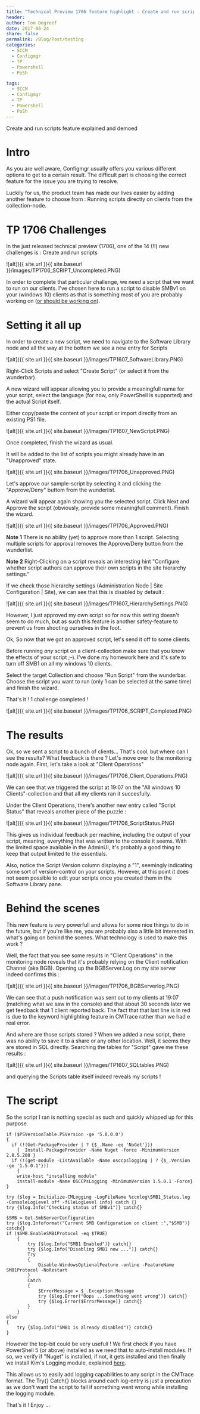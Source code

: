 ```yaml
---
title: "Technical Preview 1706 feature highlight : Create and run scripts"
header:
author: Tom Degreef
date: 2017-06-24
share: false
permalink: /Blog/Post/testing
categories:
  - SCCM
  - Configmgr
  - TP
  - Powershell
  - PoSh

tags:
  - SCCM
  - Configmgr
  - TP
  - Powershell
  - PoSh
---
```


Create and run scripts feature explained and demoed

# Intro #

As you are well aware, Configmgr usually offers you various different options to get to a certain result. The difficult part is choosing the correct feature for the issue you are trying to resolve.

Luckily for us, the product team has made our lives easier by adding another feature to choose from : Running scripts directly on clients from the collection-node.

# TP 1706 Challenges #

In the just released technical preview (1706), one of the 14 (!!) new challenges is : Create and run scripts

![alt]({{ site.url }}{{ site.baseurl }}/images/TP1706_SCRIPT_Uncompleted.PNG)

In order to complete that particular challenge, we need a script that we want to run on our clients.
I've chosen here to run a script to disable SMBv1 on your (windows 10) clients as that is something most of you are probably working on ([or should be working on](https://blogs.technet.microsoft.com/filecab/2016/09/16/stop-using-smb1/)).


# Setting it all up #

In order to create a new script, we need to navigate to the Software Library node and all the way at the bottem we see a new entry for Scripts

![alt]({{ site.url }}{{ site.baseurl }}/images/TP1607_SoftwareLibrary.PNG)

Right-Click Scripts and select "Create Script" (or select it from the wunderbar).

A new wizard will appear allowing you to provide a meaningfull name for your script, select the language (for now, only PowerShell is supported) and the actual Script itself.

Either copy/paste the content of your script or import directly from an existing PS1 file.

![alt]({{ site.url }}{{ site.baseurl }}/images/TP1607_NewScript.PNG)

Once completed, finish the wizard as usual.

It will be added to the list of scripts you might already have in an "Unapproved" state.

![alt]({{ site.url }}{{ site.baseurl }}/images/TP1706_Unapproved.PNG)

Let's approve our sample-script by selecting it and clicking the "Approve/Deny" buttom from the wunderlist.

A wizard will appear again showing you the selected script. Click Next and Approve the script (obviously, provide some meaningfull comment). Finish the wizard.

![alt]({{ site.url }}{{ site.baseurl }}/images/TP1706_Approved.PNG)

**Note 1** There is no ability (yet) to approve more than 1 script. Selecting multiple scripts for approval removes the Approve/Deny button from the wunderlist.

**Note 2** Right-Clicking on a script reveals an interesting hint "Configure whether script authors can approve their own scripts in the site hierarchy settings."

If we check those hierarchy settings (Administration Node | Site Configuration | Site), we can see that this is disabled by default :

![alt]({{ site.url }}{{ site.baseurl }}/images/TP1607_HierarchySettings.PNG)

However, I just approved my own script so for now this setting doesn't seem to do much, but as such this feature is another safety-feature to prevent us from shooting ourselves in the foot.

Ok, So now that we got an approved script, let's send it off to some clients.

Before running *any* script on a client-collection make sure that you know the effects of your script ;-). I've done my homework here and it's safe to turn off SMB1 on all my windows 10 clients.

Select the target Collection and choose "Run Script" from the wunderbar.
Choose the script you want to run (only 1 can be selected at the same time) and finish the wizard. 

That's it ! 1 challenge completed !

![alt]({{ site.url }}{{ site.baseurl }}/images/TP1706_SCRIPT_Completed.PNG)

# The results #

Ok, so we sent a script to a bunch of clients... That's cool, but where can I see the results? What feedback is there ?
Let's move over to the monitoring node again.
First, let's take a look at "Client Operations"

![alt]({{ site.url }}{{ site.baseurl }}/images/TP1706_Client_Operations.PNG)

We can see that we triggered the script at 19:07 on the "All windows 10 Clients"-collection and that all my clients ran it succesfully.

Under the Client Operations, there's another new entry called "Script Status" that reveals another piece of the puzzle :

![alt]({{ site.url }}{{ site.baseurl }}/images/TP1706_ScriptStatus.PNG)

This gives us individual feedback per machine, including the output of your script, meaning, everything that was written to the console it seems. With the limited space available in the AdminUI, it's probably a good thing to keep that output limited to the essentials.

Also, notice the Script Version column displaying a "1", seemingly indicating some sort of version-control on your scripts. However, at this point it does not seem possible to edit your scripts once you created them in the Software Library pane.

# Behind the scenes #

This new feature is very powerfull and allows for some nice things to do in the future, but if you're like me, you are probably also a little bit interested in what's going on behind the scenes. What technology is used to make this work ?

Well, the fact that you see some results in "Client Operations" in the monitoring node reveals that it's probably relying on the Client notification Channel (aka BGB).
Opening up the BGBServer.Log on my site server indeed confirms this :

![alt]({{ site.url }}{{ site.baseurl }}/images/TP1706_BGBServerlog.PNG)

We can see that a push notification was sent out to my clients at 19:07 (matching what we saw in the console) and that about 30 seconds later we get feedback that 1 client reported back.
The fact that that last line is in red is due to the keyword highlighting feature in CMTrace rather than we had e real error.

And where are those scripts stored ? When we added a new script, there was no ability to save it to a share or any other location. Well, it seems they are stored in SQL directly.
Searching the tables for "Script" gave me these results :

![alt]({{ site.url }}{{ site.baseurl }}/images/TP1607_SQLtables.PNG)

and querying the Scripts table itself indeed reveals my scripts !

# The script #

So the script I ran is nothing special as such and quickly whipped up for this purpose.

```posh
if ($PSVersionTable.PSVersion -ge '5.0.0.0')
{
  if (!(Get-PackageProvider | ? {$_.Name -eq 'NuGet'}))
    {  Install-PackageProvider -Name Nuget -force -MinimumVersion 2.8.5.208 }
  if (!(get-module -ListAvailable -Name osccpslogging | ? {$_.Version -ge '1.5.0.1'}))
    { 
    write-host "installing module"
    install-module -Name OSCCPsLogging -MinimumVersion 1.5.0.1 -Force}
}

try {$log = Initialize-CMLogging -LogFileName %ccmlog\SMB1_Status.log -ConsoleLogLevel off -fileLogLevel info} catch {}
try {$log.Info("Checking status of SMBv1")} catch{}

$SMB = Get-SmbServerConfiguration
try {$log.Infoformat("Current SMB Configuration on client :","$SMB")} catch{}
if ($SMB.EnableSMB1Protocol -eq $TRUE)
    {
        try {$log.Info("SMB1 Enabled")} catch{}
        try {$log.Info("Disabling SMB1 now ...")} catch{}
        Try 
        {
            Disable-WindowsOptionalFeature -online -FeatureName SMB1Protocol -NoRestart
        }
        Catch 
        {
            $ErrorMessage = $_.Exception.Message
            try {$log.Error("Oops ...Something went wrong")} catch{}
            try {$log.Error($ErrorMessage)} catch{}
        }
    }
else 
{
    try {$log.Info("SMB1 is already disabled")} catch{}    
}
```

However the top-bit could be very usefull ! We first check if you have PowerShell 5 (or above) installed as we need that to auto-install modules.
If so, we verify if "Nuget" is installed, if not, it gets installed and then finally we install Kim's Logging module, explained [here](http://www.oscc.be/powershell/Logging-in-PowerShell/).

This allows us to easily add logging capabilities to any script in the CMTrace format.
The Try{} Catch{} blocks around each log-entry is just a precaution as we don't want the script to fail if something went wrong while installing the logging module.

That's it ! Enjoy ...